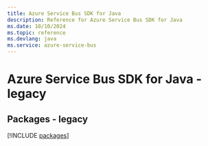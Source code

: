 ```yaml
---
title: Azure Service Bus SDK for Java
description: Reference for Azure Service Bus SDK for Java
ms.date: 10/10/2024
ms.topic: reference
ms.devlang: java
ms.service: azure-service-bus
---
```

# Azure Service Bus SDK for Java - legacy
## Packages - legacy
[!INCLUDE [packages](service-bus-index.md)]